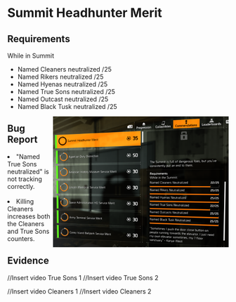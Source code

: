 <h1>Summit Headhunter Merit</h1>

<h2>Requirements</h2>

While in Summit
- Named Cleaners neutralized /25
- Named Rikers neutralized /25
- Named Hyenas neutralized /25
- Named True Sons neutralized /25
- Named Outcast neutralized /25
- Named Black Tusk neutralized /25

<img align="right" src="Media/Summit-Headhunter-Merit-Commendation.png" alt="Image of the Requirements of the Summit Headhunter Merit" width="400">

<h2>Bug Report</h2>

<li>"Named True Sons neutralized" is not tracking correctly.</li></br >
<li>Killing Cleaners increases both the Cleaners and True Sons counters.</li>

<h2>Evidence</h2>

//Insert video True Sons 1
//Insert video True Sons 2

//Insert video Cleaners 1
//Insert video Cleaners 2
